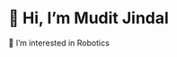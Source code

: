 # 👋 Hi, I’m Mudit Jindal
👀 I’m interested in Robotics

<!---
jmudit19/jmudit19 is a ✨ special ✨ repository because its `README.md` (this file) appears on your GitHub profile.
You can click the Preview link to take a look at your changes.
--->
